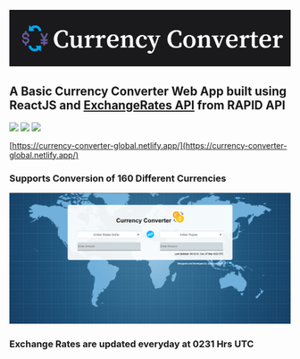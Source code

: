 ![](/public/logo1.png)

## A Basic Currency Converter Web App built using ReactJS and [ExchangeRates API](https://rapidapi.com/exchangerateapi/api/exchangerate-api/) from RAPID API

![](https://img.shields.io/badge/React-18.0.2-blue?style=for-the-badge&logo=React) 
![](https://img.shields.io/badge/HTML-5-orange?style=for-the-badge&logo=HTML5)
![](https://img.shields.io/badge/CSS-3-blue?style=for-the-badge&logo=CSS3)

[https://currency-converter-global.netlify.app/](https://currency-converter-global.netlify.app/)

### Supports Conversion of 160 Different Currencies

![](/public/converter.png)

### Exchange Rates are updated everyday at 0231 Hrs UTC
